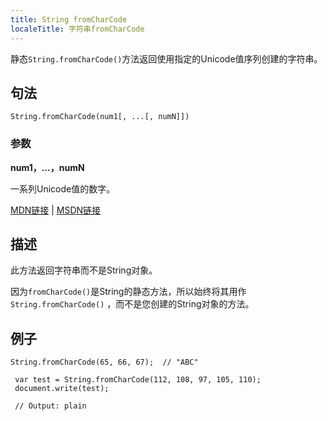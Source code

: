 ```yaml
---
title: String fromCharCode
localeTitle: 字符串fromCharCode
---
```

静态`String.fromCharCode()`方法返回使用指定的Unicode值序列创建的字符串。

## 句法
```
String.fromCharCode(num1[, ...[, numN]]) 
```

### 参数

**num1，...，numN**

一系列Unicode值的数字。

[MDN链接](https://developer.mozilla.org/en-US/docs/Web/JavaScript/Reference/Global_Objects/String/fromCharCode) | [MSDN链接](https://msdn.microsoft.com/en-us/LIBRary/wb4w0k66%28v=vs.94%29.aspx)

## 描述

此方法返回字符串而不是String对象。

因为`fromCharCode()`是String的静态方法，所以始终将其用作`String.fromCharCode()` ，而不是您创建的String对象的方法。

## 例子
```
String.fromCharCode(65, 66, 67);  // "ABC" 
 
 var test = String.fromCharCode(112, 108, 97, 105, 110); 
 document.write(test); 
 
 // Output: plain 

```